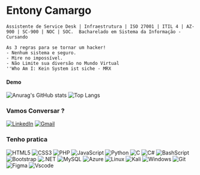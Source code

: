 <h1>
    <span>Entony Camargo</span>
</h1>

<p align="justify">

    Assistente de Service Desk | Infraestrutura | ISO 27001 | ITIL 4 | AZ-900 | SC-900 | NOC | SOC.  Bacharelado em Sistema da Informação - Cursando
</p>

<p>

    As 3 regras para se tornar um hacker!
    - Nenhum sistema e seguro.
    - Mire no impossível.
    - Não Limite sua diversão no Mundo Virtual
    ''Who Am I: Kein System ist siche - MRX
</p>


#### Demo ## 
![Anurag's GitHub stats](https://github-readme-stats.vercel.app/api?username=EntonyCamargo&show_icons=true&bg_color=00000000)
![Top Langs](https://github-readme-stats.vercel.app/api/top-langs/?username=EntonyCamargo&hide_progress=true)

### Vamos Conversar ?

[![LinkedIn](https://img.shields.io/badge/-LinkedIn-000?style=for-the-badge&logo=linkedin&logoColor=FF00F6&color:#2833a1)](https://www.linkedin.com/in/entony-camargo/)
[![Gmail](https://img.shields.io/badge/Gmail-333333?style=for-the-badge&logo=gmail&logoColor=red)](mailto:entonycamargo5@gmail.com)




### Tenho pratica

![HTML5](https://img.shields.io/badge/HTML5-E34F26?style=for-the-badge&logo=html5&logoColor=white) ![CSS3](https://img.shields.io/badge/CSS3-1572B6?style=for-the-badge&logo=css3&logoColor=white) ![PHP](https://img.shields.io/badge/PHP-777BB4?style=for-the-badge&logo=php&logoColor=white) ![JavaScript](https://img.shields.io/badge/JavaScript-F7DF1E?style=for-the-badge&logo=javascript&logoColor=black) ![Python](https://img.shields.io/badge/python-3670A0?style=for-the-badge&logo=python&logoColor=ffdd54) ![C](https://img.shields.io/badge/C-00599C?style=for-the-badge&logo=c&logoColor=white) ![C#](https://img.shields.io/badge/C%23-239120?style=for-the-badge&logo=c-sharp&logoColor=white) ![BashScript](https://img.shields.io/badge/bash%20script-0101?style=flat&logo=gnubash&logoColor=%23FFFFFF&labelColor=%23000000) ![Bootstrap](https://img.shields.io/badge/-boostrap-0D1117?style=for-the-badge&logo=bootstrap&labelColor=0D1117) ![.NET](https://img.shields.io/badge/.NET-5C2D91?style=for-the-badge&logo=.net&logoColor=white) ![MySQL](https://img.shields.io/badge/MySQL-00000F?style=for-the-badge&logo=mysql&logoColor=white) ![Azure](https://img.shields.io/badge/Azure-blue?style=for-the-badge&logo=microsoft%20azure&logoColor=blue&labelColor=FFFFFF&link=https%3A%2F%2Fimages.app.goo.gl%2FK7PN1jYJd57x4q7A8) ![Linux](https://img.shields.io/badge/Linux-000?style=for-the-badge&logo=linux&logoColor=FCC624) ![Kali](https://img.shields.io/badge/Kali-268BEE?style=for-the-badge&logo=kalilinux&logoColor=white) ![Windows](https://img.shields.io/badge/Windows-000?style=for-the-badge&logo=windows&logoColor=2CA5E0) ![Git](https://img.shields.io/badge/GIT-E44C30?style=for-the-badge&logo=git&logoColor=white) ![Figma](https://img.shields.io/badge/Figma-696969?style=for-the-badge&logo=figma&logoColor=figma) ![Vscode](https://img.shields.io/badge/Vscode-007ACC?style=for-the-badge&logo=visual-studio-code&logoColor=white)
